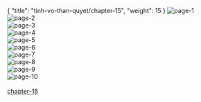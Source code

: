 { "title": "tinh-vo-than-quyet/chapter-15", "weight": 15 }
<img src="tinh-vo-than-quyet_0015_01-84459f52b4681bf7d48d4a75f171ebc6.webp" alt="page-1" origin="https://3.bp.blogspot.com/-jc8uPm1NwSI/V9jXhEw7n_I/AAAAAAAKOOg/PF-TGEOy-6I/s0/Tinh-Vo-Than-Quyet-Chapter-15-P-2.jpg"><br/>
<img src="tinh-vo-than-quyet_0015_02-397ac801b7385b2de570e1008303d926.webp" alt="page-2" origin="https://3.bp.blogspot.com/-yTccuBq6hoI/V9jXhqTWjMI/AAAAAAAKOOk/uCBMRV_QGCE/s0/Tinh-Vo-Than-Quyet-Chapter-15-P-3.jpg"><br/>
<img src="tinh-vo-than-quyet_0015_03-1c74bd5d821fd6f6a7d8f0d07cf4885f.webp" alt="page-3" origin="https://3.bp.blogspot.com/-th95sFixi2s/V9jXiDUPrUI/AAAAAAAKOOo/i5keukag9n0/s0/Tinh-Vo-Than-Quyet-Chapter-15-P-4.jpg"><br/>
<img src="tinh-vo-than-quyet_0015_04-5c0770c75f2b0557acefa4c5fe70a93e.webp" alt="page-4" origin="https://3.bp.blogspot.com/-N9DHrYZ17Hw/V9jXirWN_BI/AAAAAAAKOOs/v4TZQGAnlZA/s0/Tinh-Vo-Than-Quyet-Chapter-15-P-5.jpg"><br/>
<img src="tinh-vo-than-quyet_0015_05-a60179e8cafd5a8846f3df182618dead.webp" alt="page-5" origin="https://3.bp.blogspot.com/-Y5xE_J8_nbc/V9jXjCU-v9I/AAAAAAAKOOw/ekMNaoVNA3M/s0/Tinh-Vo-Than-Quyet-Chapter-15-P-6.jpg"><br/>
<img src="tinh-vo-than-quyet_0015_06-9ccae359039fa194f9292c077163caf1.webp" alt="page-6" origin="https://3.bp.blogspot.com/-TItVs-Y7trM/V9jXjgYOkpI/AAAAAAAKOO0/Sfr2ewCe_0w/s0/Tinh-Vo-Than-Quyet-Chapter-15-P-7.jpg"><br/>
<img src="tinh-vo-than-quyet_0015_07-7c71c150f60a8086e1d4d41c46e4be1f.webp" alt="page-7" origin="https://3.bp.blogspot.com/-sfsetmU5Rr4/V9jXkA_2H6I/AAAAAAAKOO4/7sUMorzAZNE/s0/Tinh-Vo-Than-Quyet-Chapter-15-P-8.jpg"><br/>
<img src="tinh-vo-than-quyet_0015_08-5380d00033adc8d6ef738a9055cf902a.webp" alt="page-8" origin="https://3.bp.blogspot.com/-yInXT0Zums4/V9jXk70qYsI/AAAAAAAKOO8/wS-1YIYnUR0/s0/Tinh-Vo-Than-Quyet-Chapter-15-P-9.jpg"><br/>
<img src="tinh-vo-than-quyet_0015_09-b6af340b5a913af96d2d1ccdb8420cf4.webp" alt="page-9" origin="https://3.bp.blogspot.com/-i2RN6q3W9fw/V9jXlaoF2WI/AAAAAAAKOPA/2g7crIenwTk/s0/Tinh-Vo-Than-Quyet-Chapter-15-P-10.jpg"><br/>
<img src="tinh-vo-than-quyet_0015_10-9c85aae42cb0d40e1907a3d900f21df2.webp" alt="page-10" origin="https://3.bp.blogspot.com/-cC2kHcRQWO4/V9jXl3azJZI/AAAAAAAKOPE/u8IlZbsvrSw/s0/Tinh-Vo-Than-Quyet-Chapter-15-P-11.jpg"><br/>
<br/><a class="nextchap" href="/tinh-vo-than-quyet/chapter-16">chapter-16</a>
